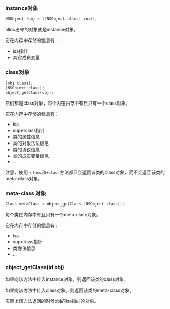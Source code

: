 ### Instance对象

```objectivec
NSObject *obj = [[NSObject alloc] init];
```

alloc出来的对象就是instance对象。

它在内存中存储的信息有：

- isa指针
- 其它成员变量

### class对象

```objectivec
[obj class];
[NSObject class];
object_getClass(obj);
```

它们都是class对象，每个内在内存中有且只有一个class对象。

它在内存中存储的信息有：

- isa
- superclass指针
- 类的属性信息
- 类的对象法法信息
- 类的协议信息
- 类的成员变量信息
- ...

注意，使用`-class`和`+class`方法都只会返回该类的class对象，而不会返回该类的meta-class对象。

### meta-class 对象

```objectivec
Class metaClass = object_getClass([NSObject class]);
```

每个类在内存中有且只有一个meta-class对象。

它在内存中存储的信息有：

- isa
- superlass指针
- 类方法信息
- ...

### object_getClass(id obj)

如果向该方法中传入instance对象，则返回该类的class对象。

如果向该方法中传入class对象，则返回该类的meta-class对象。

实际上该方法返回的时候obj的isa指向的对象。